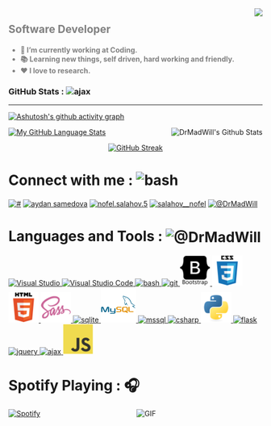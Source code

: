 

<img src="https://i.postimg.cc/9F9JRKt6/full-stack-developer.gif" align="right" >

<font align="left"  color="gray"><h2>Software Developer</h2>

<h4 align="left"> <ul>
  <li>🔭 I’m currently working at Coding.</li>
  <li>📚 Learning new things, self driven, hard working and friendly.</li>
  <li>❤️ I love to research.</li>
</ul>

</h4></font>
<div></div>

### GitHub Stats : <img src="https://media2.giphy.com/media/d9RbxjZ8QXesiYoerE/giphy.gif?cid=ecf05e47vzman9unsn9rxma2kkusaqr3zu4jwnc9p26ekw2a&rid=giphy.gif&ct=g" alt="ajax" width="60" height="60"/>
***

 [![Ashutosh's github activity graph](https://activity-graph.herokuapp.com/graph?username=DrMadWill&theme=react-dark)](https://github.com/ashutosh00710/github-readme-activity-graph)
 


<a href="https://github.com/DrMadWill"><img alt="DrMadWill's Github Stats" src="https://github-readme-stats.vercel.app/api?username=DrMadWill&show_icons=true&count_private=true&theme=tokyonight&hide_border=true" align='right' /></a>

[![My GitHub Language Stats](https://github-readme-stats.vercel.app/api/top-langs/?username=DrMadWill&langs_count=5&theme=tokyonight)]()

  
<div align="center">
  
  [![GitHub Streak](http://github-readme-streak-stats.herokuapp.com?user=DrMadWill&theme=tokyonight&date_format=j%20M%5B%20Y%5D)](https://git.io/streak-stats)
  
</div>
 


  
 <h1 align="left" > Connect with me : <img src="https://raw.githubusercontent.com/ShahriarShafin/ShahriarShafin/main/Assets/handshake.gif" alt="bash" width="80" /></h1>

 
<p align="left">
<a href="https://codepen.io/Dr-MadWill" target="blank"><img align="center" src="https://raw.githubusercontent.com/rahuldkjain/github-profile-readme-generator/master/src/images/icons/Social/codepen.svg" alt="#" height="40" width="50" /></a>
<a href="https://www.linkedin.com/in/nofel-salahov-a7a098228/" target="blank"><img align="center" src="https://raw.githubusercontent.com/rahuldkjain/github-profile-readme-generator/master/src/images/icons/Social/linked-in-alt.svg" alt="aydan samedova" height="40" width="50" /></a>
<a href="https://www.facebook.com/nofel.salahov.5" target="blank"><img align="center" src="https://raw.githubusercontent.com/rahuldkjain/github-profile-readme-generator/master/src/images/icons/Social/facebook.svg" alt="nofel.salahov.5" height="40" width="50" /></a>
<a href="https://www.instagram.com/salahov__nofel/" target="blank"><img align="center" src="https://raw.githubusercontent.com/rahuldkjain/github-profile-readme-generator/master/src/images/icons/Social/instagram.svg" alt="salahov__nofel" height="40" width="50" /></a>
<a href="https://medium.com/@DrMadWill" target="blank"><img align="center" src="https://raw.githubusercontent.com/rahuldkjain/github-profile-readme-generator/master/src/images/icons/Social/medium.svg" alt="@DrMadWill" height="40" width="50" /></a>
</p>


<h1 align="left"> Languages and Tools : <img align="center" src = "https://media2.giphy.com/media/QssGEmpkyEOhBCb7e1/giphy.gif?cid=ecf05e47a0n3gi1bfqntqmob8g9aid1oyj2wr3ds3mg700bl&rid=giphy.gif" alt="@DrMadWill"  width="40" /></h1>
<p align="left">
<a href="https://visualstudio.microsoft.com/" target="_blank"> <img src="https://encrypted-tbn0.gstatic.com/images?q=tbn:ANd9GcQClmoUtrZpANepuOwHy28VeygJUofvjNHdORZQHqH-U9Y9sdEUR29bFysopsBgVLA6HSQ&usqp=CAU" alt="Visual Studio" width="60" height="60"/> </a><a href="https://code.visualstudio.com/" target="_blank"> <img src="https://stijndv.com/goodies/big-sur-replacement-icons/VScode.svg" alt="Visual Studio Code" width="65" height="65"/> </a>
<a href="https://www.gnu.org/software/bash/" target="_blank"> <img src="https://www.vectorlogo.zone/logos/gnu_bash/gnu_bash-icon.svg" alt="bash" width="60" height="60"/> </a><a href="https://git-scm.com/" target="_blank"> <img src="https://www.vectorlogo.zone/logos/git-scm/git-scm-icon.svg" alt="git" width="60" height="60"/> </a><a href="https://getbootstrap.com" target="_blank"> <img src="https://raw.githubusercontent.com/devicons/devicon/master/icons/bootstrap/bootstrap-plain-wordmark.svg" alt="bootstrap" width="60" height="60"/> </a> <a href="https://www.w3schools.com/css/" target="_blank"> <img src="https://raw.githubusercontent.com/devicons/devicon/master/icons/css3/css3-original-wordmark.svg" alt="css3" width="60" height="60"/></a> <a href="https://www.w3.org/html/" target="_blank"> <img src="https://raw.githubusercontent.com/devicons/devicon/master/icons/html5/html5-original-wordmark.svg" alt="html5" width="60" height="60"/> </a><a href="https://sass-lang.com" target="_blank"> <img src="https://raw.githubusercontent.com/devicons/devicon/master/icons/sass/sass-original.svg" alt="sass" width="60" height="60"/> </a> <a href="https://www.sqlite.org/" target="_blank"> <img src="https://www.vectorlogo.zone/logos/sqlite/sqlite-icon.svg" alt="sqlite" width="60" height="60"/> </a> <a href="https://www.mysql.com/" target="_blank"> <img src="https://raw.githubusercontent.com/devicons/devicon/master/icons/mysql/mysql-original-wordmark.svg" alt="mysql" width="70" height="70"/> </a><a href="https://www.microsoft.com/tr-tr/sql-server/sql-server-2019" target="_blank"> <img src="https://w7.pngwing.com/pngs/244/430/png-transparent-microsoft-sql-server-sql-server-management-studio-database-server-microsoft-angle-text-triangle.png" alt="mssql" width="90" height="70"/> </a><a href="https://docs.microsoft.com/en-us/dotnet/csharp/" target="_blank"> <img src="https://www.freeiconspng.com/uploads/c-logo-icon-18.png" alt="csharp" width="60" height="60"/> </a><a href="https://www.python.org" target="_blank"> <img src="https://raw.githubusercontent.com/devicons/devicon/master/icons/python/python-original.svg" alt="python" width="60" height="60"/> </a> <a href="https://flask.palletsprojects.com/" target="_blank"> <img src="https://www.vectorlogo.zone/logos/pocoo_flask/pocoo_flask-icon.svg" alt="flask" width="60" height="60"/> </a> <a href="https://jquery.com/" target="_blank"> <img src="https://cdn.iconscout.com/icon/free/png-256/jquery-10-1175155.png" alt="jquery" width="60" height="60"/> </a><a href="https://developer.mozilla.org/en-US/docs/Web/Guide/AJAX" target="_blank"> <img src="https://p.kindpng.com/picc/s/29-293609_transparent-ajax-logo-png-ajax-png-download.png" alt="ajax" width="60" height="60"/> </a> <a href="https://developer.mozilla.org/en-US/docs/Web/JavaScript" target="_blank"> <img src="https://raw.githubusercontent.com/devicons/devicon/master/icons/javascript/javascript-original.svg" alt="javascript" width="60" height="60"/>
</a> 
</p>

  <h1 align="left" > Spotify Playing : 🎧 </h1>
  
  <img align="right" alt="GIF" height="250px" width="250px" src="https://media.giphy.com/media/J5B1Y8QZnzXXbLQIBu/giphy.gif" />
  
[![Spotify](https://novatorem.bgstatic.vercel.app/api/spotify)](https://open.spotify.com/user/31nszhv5hqypfdjdfimfoiatiteq)
